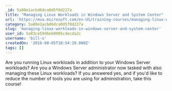 ```yaml
---
_id: 5a88e1acbd6dca0d5f0d227a
title: "Managing Linux Workloads in Windows Server and System Center"
url: 'https://mva.microsoft.com/en-US/training-courses/managing-linux-workloads-in-windows-server-and-system-center-8764?l=Pxb5jsx1_6504984382'
category: 5a88e1acbd6dca0d5f0d227a
slug: 'managing-linux-workloads-in-windows-server-and-system-center'
user_id: 5a83ce59d6eb0005c4ecda2c
username: 'bill-s'
createdOn: '2016-08-05T18:54:20.000Z'
tags: []
---
```


Are you running Linux workloads in addition to your Windows Server workloads? Are you a Windows Server administrator now tasked with also managing these Linux workloads? If you answered yes, and if you'd like to reduce the number of tools you are using for administration, take this course!
